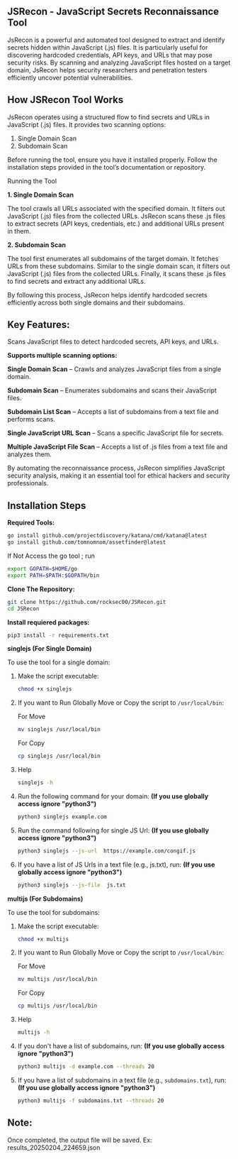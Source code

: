 ## JSRecon - JavaScript Secrets Reconnaissance Tool

JsRecon is a powerful and automated tool designed to extract and identify secrets hidden within JavaScript (.js) files. It is particularly useful for discovering hardcoded credentials, API keys, and URLs that may pose security risks. By scanning and analyzing JavaScript files hosted on a target domain, JsRecon helps security researchers and penetration testers efficiently uncover potential vulnerabilities.

## How JSRecon Tool Works

JsRecon operates using a structured flow to find secrets and URLs in JavaScript (.js) files. It provides two scanning options:

1. Single Domain Scan
2. Subdomain Scan

Before running the tool, ensure you have it installed properly. Follow the installation steps provided in the tool’s documentation or repository.

Running the Tool

**1. Single Domain Scan**

The tool crawls all URLs associated with the specified domain.
It filters out JavaScript (.js) files from the collected URLs.
JsRecon scans these .js files to extract secrets (API keys, credentials, etc.) and additional URLs present in them.

**2. Subdomain Scan**

The tool first enumerates all subdomains of the target domain.
It fetches URLs from these subdomains.
Similar to the single domain scan, it filters out JavaScript (.js) files from the collected URLs.
Finally, it scans these .js files to find secrets and extract any additional URLs.

By following this process, JsRecon helps identify hardcoded secrets efficiently across both single domains and their subdomains.

## Key Features:

Scans JavaScript files to detect hardcoded secrets, API keys, and URLs.

**Supports multiple scanning options:**

**Single Domain Scan** – Crawls and analyzes JavaScript files from a single domain.

**Subdomain Scan** – Enumerates subdomains and scans their JavaScript files.

**Subdomain List Scan** – Accepts a list of subdomains from a text file and performs scans.

**Single JavaScript URL Scan** – Scans a specific JavaScript file for secrets.

**Multiple JavaScript File Scan** – Accepts a list of .js files from a text file and analyzes them.

By automating the reconnaissance process, JsRecon simplifies JavaScript security analysis, making it an essential tool for ethical hackers and security professionals.

## Installation Steps

 **Required Tools:**

   ```bash
 go install github.com/projectdiscovery/katana/cmd/katana@latest
 go install github.com/tomnomnom/assetfinder@latest
   ```
If Not Access the go tool ; run
  ```bash
export GOPATH=$HOME/go
export PATH=$PATH:$GOPATH/bin
   ```

**Clone The Repository:**

   ```bash
  git clone https://github.com/rocksec00/JSRecon.git
  cd JSRecon
   ```
**Install requiered packages:**

   ```bash
   pip3 install -r requirements.txt
   ```

**singlejs (For Single Domain)**

To use the tool for a single domain:

1. Make the script executable:
   ```bash
   chmod +x singlejs
   ```
   
2. If you want to Run Globally Move or Copy the script to `/usr/local/bin`:
   
   For Move
   
   ```bash
   mv singlejs /usr/local/bin
   ```
   For Copy
   
      ```bash
   cp singlejs /usr/local/bin
   ```
   
3. Help
   ```bash
   singlejs -h

4. Run the following command for your domain: **(If you use globally access ignore "python3")**
   ```bash
   python3 singlejs example.com
   ```
5. Run the command following for single JS Url: **(If you use globally access ignore "python3")**
   ```bash
   python3 singlejs --js-url  https://example.com/congif.js
   ```
6. If you have a list of JS Urls in a text file (e.g., js.txt), run: **(If you use globally access ignore "python3")**
   ```bash
   python3 singlejs --js-file  js.txt
   ```

**multijs (For Subdomains)**

To use the tool for subdomains:

1. Make the script executable:
   ```bash
   chmod +x multijs
   ```

2. If you want to Run Globally Move or Copy the script to `/usr/local/bin`:
   
   For Move
   
   ```bash
   mv multijs /usr/local/bin
   ```
   For Copy
   
      ```bash
   cp multijs /usr/local/bin
   ```
3. Help
   
   ```bash
   multijs -h
   ```
   
4. If you don't have a list of subdomains, run: **(If you use globally access ignore "python3")**
   ```bash
   python3 multijs -d example.com --threads 20
   ```

5. If you have a list of subdomains in a text file (e.g., `subdomains.txt`), run: **(If you use globally access ignore "python3")**
   ```bash
   python3 multijs -f subdomains.txt --threads 20
   ```

## Note:
Once completed, the output file will be saved. Ex: results_20250204_224659.json
